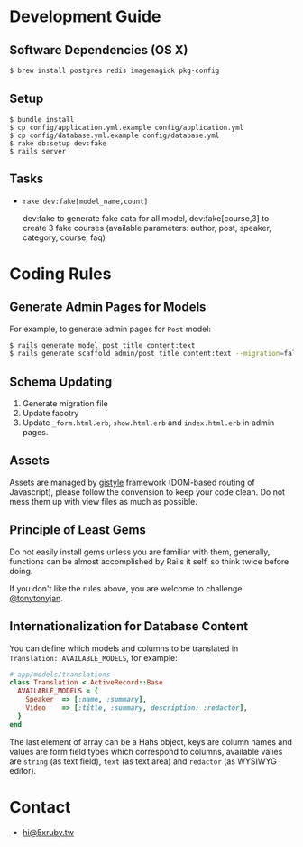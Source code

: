 Development Guide
=================

Software Dependencies (OS X)
----------------------------

```bash
$ brew install postgres redis imagemagick pkg-config
```

Setup
-----

```
$ bundle install
$ cp config/application.yml.example config/application.yml
$ cp config/database.yml.example config/database.yml
$ rake db:setup dev:fake
$ rails server
```

Tasks
-----

* `rake dev:fake[model_name,count]`

    dev:fake to generate fake data for all model, dev:fake[course,3] to create 3 fake courses (available parameters: author, post, speaker, category, course, faq)

Coding Rules
============

Generate Admin Pages for Models
-------------------------------

For example, to generate admin pages for `Post` model:

```bash
$ rails generate model post title content:text
$ rails generate scaffold admin/post title content:text --migration=false --parent=post
```

Schema Updating
---------------

1. Generate migration file
2. Update facotry
3. Update `_form.html.erb`, `show.html.erb` and `index.html.erb` in admin pages.

Assets
------

Assets are managed by [gistyle](https://github.com/tonytonyjan/gistyle) framework (DOM-based routing of Javascript), please follow the convension to keep your code clean. Do not mess them up with view files as much as possible.

Principle of Least Gems
-----------------------

Do not easily install gems unless you are familiar with them, generally, functions can be almost accomplished by Rails it self, so think twice before doing.

If you don't like the rules above, you are welcome to challenge [@tonytonyjan](https://github.com/tonytonyjan).

Internationalization for Database Content
----------------------------------------

You can define which models and columns to be translated in `Translation::AVAILABLE_MODELS`, for example:

```ruby
# app/models/translations
class Translation < ActiveRecord::Base
  AVAILABLE_MODELS = {
    Speaker  => [:name, :summary],
    Video    => [:title, :summary, description: :redactor],
  }
end
```

The last element of array can be a Hahs object, keys are column names and values are form field types which correspond to columns, available valies are `string` (as text field), `text` (as text area) and `redactor` (as WYSIWYG editor).

Contact
=======

- hi@5xruby.tw
